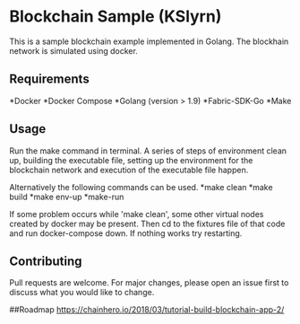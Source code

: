 # Blockchain Sample (KSlyrn)

This is a sample blockchain example implemented in Golang. The blockhain network is simulated using docker.

## Requirements
*Docker
*Docker Compose
*Golang (version > 1.9)
*Fabric-SDK-Go
*Make

## Usage
Run the make command in terminal. A series of steps of environment clean up, building the executable file, 
setting up the environment for the blockchain network and execution of the executable file happen.

Alternatively the following commands can be used.
*make clean
*make build
*make env-up
*make-run

If some problem occurs while 'make clean', some other virtual nodes created by docker may be present.
Then cd to the fixtures file of that code and run docker-compose down. If nothing works try restarting.

## Contributing
Pull requests are welcome. For major changes, please open an issue first to discuss what you would like to change.

##Roadmap
https://chainhero.io/2018/03/tutorial-build-blockchain-app-2/
